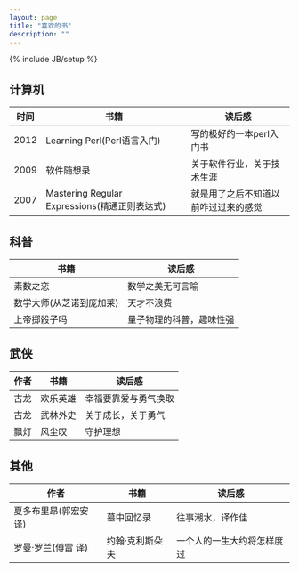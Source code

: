```yaml
---
layout: page
title: "喜欢的书"
description: ""
---
```

{% include JB/setup %}

## 计算机

 | 时间 | 书籍  | 读后感 |
 | ---- | ----- | ------ |
 | 2012 | Learning Perl(Perl语言入门) | 写的极好的一本perl入门书 |
 | 2009 | 软件随想录 | 关于软件行业，关于技术生涯 |
 | 2007 | Mastering Regular Expressions(精通正则表达式) | 就是用了之后不知道以前咋过过来的感觉  |


## 科普

 | 书籍 | 读后感 |
 | ---- | ------ |
 | 素数之恋 | 数学之美无可言喻 |
 | 数学大师(从芝诺到庞加莱) | 天才不浪费 |
 | 上帝掷骰子吗 | 量子物理的科普，趣味性强 |


## 武侠

 | 作者 | 书籍  | 读后感 |
 | ---- | ----- | ------ |
 | 古龙 | 欢乐英雄 | 幸福要靠爱与勇气换取 |
 | 古龙 | 武林外史 | 关于成长，关于勇气 |
 | 飘灯 | 风尘叹 | 守护理想 |


## 其他
 | 作者 | 书籍 | 读后感 |
 | ---- | ---- | ------ |
 | 夏多布里昂(郭宏安 译) | 墓中回忆录 | 往事潮水，译作佳
 | 罗曼·罗兰(傅雷 译) | 约翰·克利斯朵夫 | 一个人的一生大约将怎样度过
